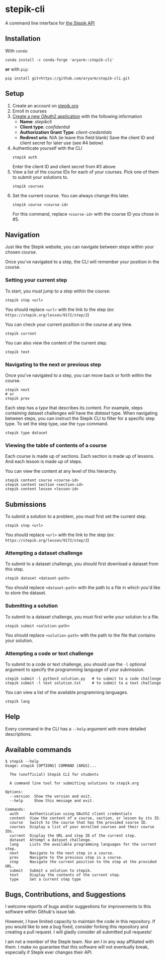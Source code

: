 # stepik-cli
A command line interface for [the Stepik API](https://stepik.org/api/docs)

## Installation
With `conda`:
```
conda install -c conda-forge 'aryarm::stepik-cli'
```
**or** with `pip`:
```
pip install git+https://github.com/aryarm/stepik-cli.git
```

## Setup
1. Create an account on [stepik.org](https://stepik.org/)
2. Enroll in courses
3. [Create a new OAuth2 application](https://stepik.org/oauth2/applications/register/) with the following information
    - **Name**: _stepikcli_
    - **Client type**: _confidential_
    - **Authorization Grant Type**: _client-credentials_
    - **Redirect uris**: N/A (ie leave this field blank)
    Save the client ID and client secret for later use (see #4 below)
4. Authenticate yourself with the CLI
    ```
    stepik auth
    ```
    Enter the client ID and client secret from #3 above
5. View a list of the course IDs for each of your courses. Pick one of them to submit your solutions to.
    ```
    stepik courses
    ```
6. Set the current course. You can always change this later.
    ```
    stepik course <course-id>
    ```
    For this command, replace `<course-id>` with the course ID you chose in #5.

## Navigation
Just like the Stepik website, you can navigate between steps within your chosen course.

Once you've navigated to a step, the CLI will remember your position in the course.

### Setting your current step
To start, you must jump to a step within the course:
```
stepik step <url>
```
You should replace `<url>` with the link to the step (ex: `https://stepik.org/lesson/9172/step/2`)

You can check your current position in the course at any time.
```
stepik current
```

You can also view the content of the current step.
```
stepik text
```

### Navigating to the next or previous step
Once you've navigated to a step, you can move back or forth within the course.
```
stepik next
# or
stepik prev
```

Each step has a _type_ that describes its content. For example, steps containing dataset challenges will have the _dataset_ type. When navigating between steps, you can instruct the Stepik CLI to filter for a specific step type. To set the step type, use the `type` command.
```
stepik type dataset
```

### Viewing the table of contents of a course
Each course is made up of sections. Each section is made up of lessons. And each lesson is made up of steps.

You can view the content at any level of this hierarchy.
```
stepik content course <course-id>
stepik content section <section-id>
stepik content lesson <lesson-id>
```

## Submissions
To submit a solution to a problem, you must first set the current step.
```
stepik step <url>
```
You should replace `<url>` with the link to the step (ex: `https://stepik.org/lesson/9172/step/2`)

### Attempting a dataset challenge
To submit to a dataset challenge, you should first download a dataset from this step.
```
stepik dataset <dataset-path>
```
You should replace `<dataset-path>` with the path to a file in which you'd like to store the dataset.

### Submitting a solution
To submit to a dataset challenge, you must first write your solution to a file.
```
stepik submit <solution-path>
```
You should replace `<solution-path>` with the path to the file that contains your solution.

### Attempting a code or text challenge
To submit to a code or text challenge, you should use the `-l` optional argument to specify the programming language of your submission.
```
stepik submit -l python3 solution.py   # to submit to a code challenge
stepik submit -l text solution.txt     # to submit to a text challenge
```
You can view a list of the available programming languages.
```
stepik lang
```

## Help
Every command in the CLI has a `--help` argument with more detailed descriptions.

## Available commands
```
$ stepik --help
Usage: stepik [OPTIONS] COMMAND [ARGS]...

  The (unofficial) Stepik CLI for students

  A command line tool for submitting solutions to stepik.org

Options:
  --version  Show the version and exit.
  --help     Show this message and exit.

Commands:
  auth     Authentication using OAuth2 client credentials
  content  View the content of a course, section, or lesson by its ID.
  course   Switch to the course that has the provided course ID.
  courses  Display a list of your enrolled courses and their course IDs.
  current  Display the URL and step ID of the current step.
  dataset  Attempt a dataset challenge.
  lang     Lists the available programming languages for the current step.
  next     Navigate to the next step in a course.
  prev     Navigate to the previous step in a course.
  step     Navigate the current position to the step at the provided URL.
  submit   Submit a solution to stepik.
  text     Display the contents of the current step.
  type     Set a current step type
```

## Bugs, Contributions, and Suggestions
I welcome reports of bugs and/or suggestions for improvements to this software within Github's issue tab.

However, I have limited capacity to maintain the code in this repository. If you would like to see a bug fixed, consider forking this repository and creating a pull request. I will gladly consider all submitted pull requests!

I am not a member of the Stepik team. Nor am I in any way affiliated with them. I make no guarantee that this software will not eventually break, especially if Stepik ever changes their API.
